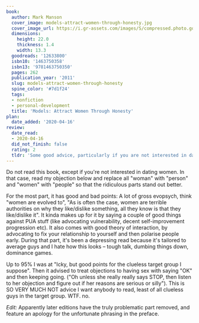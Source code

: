 ```yaml
---
book:
  author: Mark Manson
  cover_image: models-attract-women-through-honesty.jpg
  cover_image_url: https://i.gr-assets.com/images/S/compressed.photo.goodreads.com/books/1375568311l/12633800._SX98_.jpg
  dimensions:
    height: 22.0
    thickness: 1.4
    width: 13.3
  goodreads: '12633800'
  isbn10: '1463750358'
  isbn13: '9781463750350'
  pages: 262
  publication_year: '2011'
  slug: models-attract-women-through-honesty
  spine_color: '#7d1f24'
  tags:
  - nonfiction
  - personal-development
  title: 'Models: Attract Women Through Honesty'
plan:
  date_added: '2020-04-16'
review:
  date_read:
  - 2020-04-16
  did_not_finish: false
  rating: 2
  tldr: 'Some good advice, particularly if you are not interested in dating women. Less good for the target group. Take care not to get the first edition, please.'
---
```


Do not read this book, except if you're not interested in dating women. In that case, read my objection below and replace all "woman" with "person" and "women" with "people" so that the ridiculous parts stand out better.

For the most part, it has good and bad points: A lot of gross evopsych, think "women are evolved to", "As is often the case, women are terrible authorities on why they like/dislike something, all they know is that they like/dislike it". It kinda makes up for it by saying a couple of good things against PUA stuff (like advocating vulnerability, decent self-improvement progression etc).
It also comes with good theory of interaction, by advocating to fix your relationship to yourself and then polarise people early. During that part, it's been a depressing read because it's tailored to average guys and I hate how this looks – tough talk, dumbing things down, dominance games.

Up to 95% I was at "Icky, but good points for the clueless target group I suppose". Then it advised to treat objections to having sex with saying "OK" and then keeping going. ("Oh unless she really really says STOP, then listen to her objection and figure out if her reasons are serious or silly"). This is SO VERY MUCH NOT advice I want anybody to read, least of all clueless guys in the target group. WTF. no.

*Edit:* Apparently later editions have the truly problematic part removed, and feature an apology for the unfortunate
phrasing in the preface.
